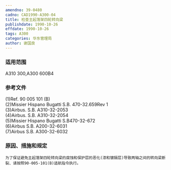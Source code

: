 ```yaml
---
amendno: 39-0480  
cadno: CAD1990-A300-04  
title: 检查主起落架四轮转向梁  
publishdate: 1990-10-26  
effdate: 1990-10-26  
tags: A300  
categories: 华东管理局  
author: 谢国良  
---
```

  
### 适用范围  
A310 300,A300 600B4  
  
<!--more-->  
### 参考文件  
(1)Ref. 90 005 101 (B)  
(2)Missier Hispano Bugatti S.B. 470-32.659Rev 1  
    (3)Airbus. S.B. A310-32-2053  
    (4)Airbus. S.B. A310-32-2054  
(5)Missier Hispano Bugatti S.B470-32-672  
    (6)Airbus S.B. A200-32-6031  
    (7)Airbus S.B. A300-32-6032  
  
### 原因、措施和规定  
    为了保证避免主起落架四轮转向梁的腐蚀和保护层的恶化(漆和镀镉层)导致两轴之间的转向梁断裂、请按照90-005-101(B)适航指令执行。  
